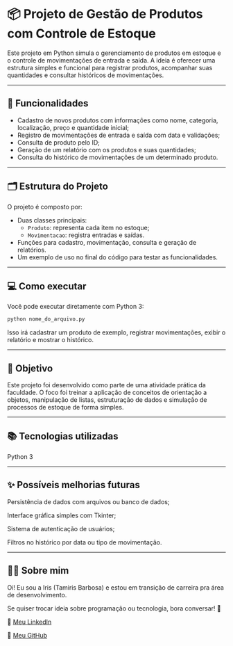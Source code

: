 # 📦 Projeto de Gestão de Produtos com Controle de Estoque

Este projeto em Python simula o gerenciamento de produtos em estoque e o controle de movimentações de entrada e saída. A ideia é oferecer uma estrutura simples e funcional para registrar produtos, acompanhar suas quantidades e consultar históricos de movimentações.

---

## 🧠 Funcionalidades

- Cadastro de novos produtos com informações como nome, categoria, localização, preço e quantidade inicial;
- Registro de movimentações de entrada e saída com data e validações;
- Consulta de produto pelo ID;
- Geração de um relatório com os produtos e suas quantidades;
- Consulta do histórico de movimentações de um determinado produto.

---

## 🗂️ Estrutura do Projeto

O projeto é composto por:

- Duas classes principais:
  - `Produto`: representa cada item no estoque;
  - `Movimentacao`: registra entradas e saídas.
- Funções para cadastro, movimentação, consulta e geração de relatórios.
- Um exemplo de uso no final do código para testar as funcionalidades.

---

## 💻 Como executar

Você pode executar diretamente com Python 3:

```bash
python nome_do_arquivo.py
```
Isso irá cadastrar um produto de exemplo, registrar movimentações, exibir o relatório e mostrar o histórico.

---

## 🎯 Objetivo
Este projeto foi desenvolvido como parte de uma atividade prática da faculdade. O foco foi treinar a aplicação de conceitos de orientação a objetos, manipulação de listas, estruturação de dados e simulação de processos de estoque de forma simples.

---

## 📚 Tecnologias utilizadas
Python 3

---

## ✨ Possíveis melhorias futuras
Persistência de dados com arquivos ou banco de dados;

Interface gráfica simples com Tkinter;

Sistema de autenticação de usuários;

Filtros no histórico por data ou tipo de movimentação.

---

## 💁‍♀️ Sobre mim
Oi! Eu sou a Iris (Tamiris Barbosa) e estou em transição de carreira pra área de desenvolvimento.

Se quiser trocar ideia sobre programação ou tecnologia, bora conversar! 🤝

🔗 [Meu LinkedIn](https://www.linkedin.com/in/tamirisrodriguesbarbosa)

🐙 [Meu GitHub](https://github.com/tamirisrbarbosa)
